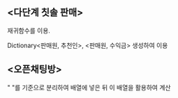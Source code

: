 ## <다단계 칫솔 판매>

재귀함수를 이용.


Dictionary<판매원, 추천인>, <판매원, 수익금> 생성하여 이용




## <오픈채팅방>


" "를 기준으로 분리하여 배열에 넣은 뒤 이 배열을 활용하여 계산
